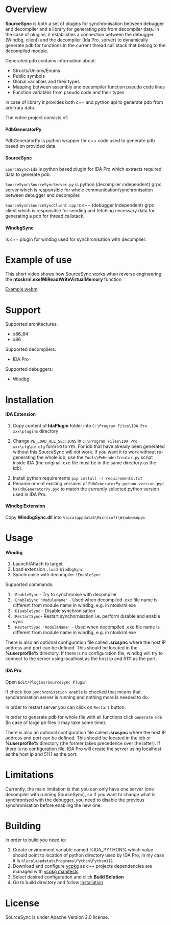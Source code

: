 # Overview

**SourceSync** is both a set of plugins for synchronisation between debugger and decompiler and a library for generating pdb from decompiler data. In the case of plugins, it establishes a connection between the debugger (Windbg, client) and the decompiler (Ida Pro, server) to dynamically generate pdb for functions in the current thread call stack that belong to the decompiled module. 

Generated pdb contains information about:

* Structs/Unions/Enums
* Public symbols
* Global variables and their types
* Mapping between assembly and decompiler function pseudo code lines
* Function variables from pseudo code and their types

In case of library it provides both c++ and python api to generate pdb from arbitrary data. 

The entire project consists of:

#### PdbGeneratorPy

PdbGeneratorPy is python wrapper for c++ code used to generate pdb based on provided data.

#### SourceSync

`SourceSync\Ida` is python based plugin for IDA Pro which extracts required data to generate pdb.

`SourceSync\SourceSyncServer.py` is python (decompiler independent) grpc server which is responsible for whole communication/synchronisation between debugger and decompiler.

`SourceSync\SourceSyncClient.cpp` is c++ (debugger independent) grpc client which is responsible for sending and fetching necessary data for generating a pdb for thread callstack.

#### WindbgSync

Is c++ plugin for windbg used for synchronisation with decompiler.

# Example of use

This short video shows how SourceSync works when reverse engineering the **ntoskrnl.exe!MiReadWriteVirtualMemory** function

[Example.webm](https://github.com/Air14/SourceSync/assets/34422030/055aa8ce-5001-419b-9bc9-34920516086e)

# Support

Supported architectures:

* x86_64
* x86

Supported decompilers:

* IDA Pro

Supported debuggers:

* Windbg

# Installation

#### IDA Extension

1) Copy content of **IdaPlugin** folder into `C:\Program Files\IDA Pro xxx\plugins` directory

2. Change `PE_LOAD_ALL_SECTIONS` in `C:\Program Files\IDA Pro xxx\cfg\pe.cfg` form `NO` to `YES`. For idb that have already been generated without this SourceSync will not work. If you want it to work without re-generating the whole idb, use the `Tools\PeHeaderCreator.py` script inside IDA (the original .exe file must be in the same directory as the idb).

3) Install python requirements `pip install -r requirements.txt`
3) Rename one of existing versions of `PdbGeneratorPy.python_version.pyd` to `PdbGeneratorPy.pyd` to match the currently selected python version used in IDA Pro.

#### Windbg Extension

Copy **WindbgSync.dll** into `%localappdata%\Microsoft\WindowsApps`

# Usage

#### Windbg

1. Launch/Attach to target
2. Load extension `.load WindbgSync`
3. Synchronise with decompiler `!EnableSync`

Supported commands:

1. `!EnableSync` - Try to synchronise with decompiler
2. `!EnableSync 'ModuleName'`  - Used when decompiled .exe file name is different from module name in windbg, e.g. in ntoskrnl.exe
3. `!DisableSync` - Disable synchronisation
4. `!RestartSync`- Restart synchornisation i.e. perform disable and enable sync.
5. `!RestartSync 'ModuleName'` - Used when decompiled .exe file name is different from module name in windbg, e.g. in ntoskrnl.exe

There is also an optional configuration file called **.srcsync** where the host IP address and port can be defined. This should be located in the **%userprofile%** directory. If there is no configuration file, windbg will try to connect to the server using localhost as the host ip and 5111 as the port.

#### IDA Pro

Open `Edit/Plugins/SourceSync Plugin`

If check box `Synchronisation enable` is checked that means that synchronisation server is running and nothing more is needed to do.

In order to restart server you can click on `Restart` button.

In order to generate pdb for whole file with all functions click `Generate Pdb` (In case of large pe files it may take some time).

There is also an optional configuration file called **.srcsync** where the host IP address and port can be defined. This should be located in the idb or **%userprofile%** directory (the former takes precedence over the latter). If there is no configuration file, IDA Pro will create the server using localhost as the host ip and 5111 as the port.

# Limitations

Currently, the main limitation is that you can only have one server (one decompiler with running SourceSync), so if you want to change what is synchronised with the debugger, you need to disable the previous synchronisation before enabling the new one.

# Building

In order to build you need to:

1) Create environment variable named %IDA_PYTHON% which value should point to location of python directory used by IDA Pro, in my case it is `%localappdata%\Programs\Python\Python311`
2) Download and configure [vcpkg](https://vcpkg.io/en/) as c++ projects dependencies are managed with [vcpkg manifests](https://learn.microsoft.com/en-us/vcpkg/concepts/manifest-mode)
3) Select desired configuration and click **Build Solution**
4) Go to build directory and follow [Installation](#installation) 

# License

SourceSync is under Apache Version 2.0 license.
